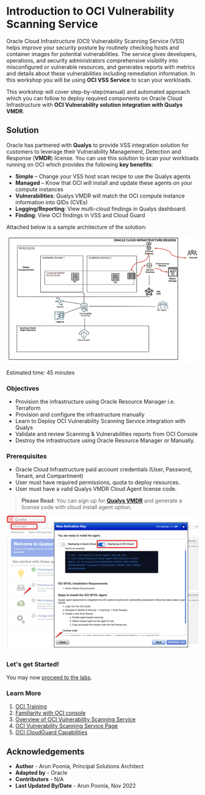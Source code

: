 # Introduction to OCI Vulnerability Scanning Service

Oracle Cloud Infrastructure (OCI) Vulnerability Scanning Service (VSS) helps improve your security posture by routinely checking hosts and container images for potential vulnerabilities. The service gives developers, operations, and security administrators comprehensive visibility into misconfigured or vulnerable resources, and generates reports with metrics and details about these vulnerabilities including remediation information. In this workshop you will be using **OCI VSS Service** to scan your workloads. 

This workshop will cover step-by-step(manual) and automated approach which you can follow to deploy required components on Oracle Cloud Infrastructure with **OCI Vulnerability solution integration with Qualys VMDR**.

## Solution

Oracle has partnered with **Qualys** to provide VSS integration solution for customers to leverage their Vulnerability Management, Detection and Response (**VMDR**) license. You can use this solution to scan your workloads running on OCI which provides the following **key benefits**: 

- **Simple** – Change your VSS host scan recipe to use the Qualys agents
- **Managed** – Know that OCI will install and update these agents on your compute instances
- **Vulnerabilities**: Qualys VMDR will match the OCI compute instance information into QIDs (CVEs)
- **Logging/Reporting**: View multi-cloud findings in Qualys dashboard.
- **Finding**: View OCI findings in VSS and Cloud Guard

Attached below is a sample architecture of the solution:

   ![OCI Network Firewall Workshop Topology Architecture](../common/images/arch.png " ")

Estimated time: 45 minutes

### Objectives

   - Provision the infrastructure using Oracle Resource Manager i.e. Terraform
   - Provision and configure the infrastructure manually 
   - Learn to Deploy OCI Vulnerability Scanning Service integration with Qualys
   - Validate and review Scanning & Vulnerabilities reports from OCI Console
   - Destroy the infrastructure using Oracle Resource Manager or Manually.

### Prerequisites

   - Oracle Cloud Infrastructure paid account credentials (User, Password, Tenant, and Compartment)
   - User must have required permissions, quota to deploy resources.
   - User must have a valid Qualys VMDR Cloud Agent license code. 

   > **Please Read**: You can sign up for [**Qualys VMDR**](https://www.qualys.com/apps/vulnerability-management-detection-response/) and generate a license code with cloud install agent option. 
   
   ![Qualys VMDR Create License Code](../common/images/qualys-vmdr-cloud-agent-license-code-key.png " ")
   
### Let's get Started!

You may now [proceed to the labs](#next).

### Learn More

1. [OCI Training](https://www.oracle.com/cloud/iaas/training/)
2. [Familiarity with OCI console](https://docs.us-phoenix-1.oraclecloud.com/Content/GSG/Concepts/console.htm)
3. [Overview of OCI Vulnerability Scanning Service](https://docs.oracle.com/en-us/iaas/scanning/home.htm)
4. [OCI Vulnerability Scanning Service Page](https://www.oracle.com/security/cloud-security/cloud-guard/)
5. [OCI CloudGuard Capabilities](https://www.oracle.com/security/cloud-security/cloud-guard/)

## Acknowledgements

- **Author** - Arun Poonia, Principal Solutions Architect
- **Adapted by** - Oracle
- **Contributors** - N/A
- **Last Updated By/Date** - Arun Poonia, Nov 2022